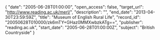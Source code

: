 {
  "date": "2005-06-28T01:00:00", 
  "open_access": false, 
  "target_url": "http://www.reading.ac.uk/merl/", 
  "description": "", 
  "end_date": "2013-04-30T23:59:59Z", 
  "title": "Museum of English Rural Life", 
  "record_id": "20050628T010000/zk6mTY+GHaz0MMXwbzkATg==", 
  "publisher": "reading.ac.uk", 
  "start_date": "2005-06-28T01:00:00Z", 
  "subject": "British Countryside"
}

